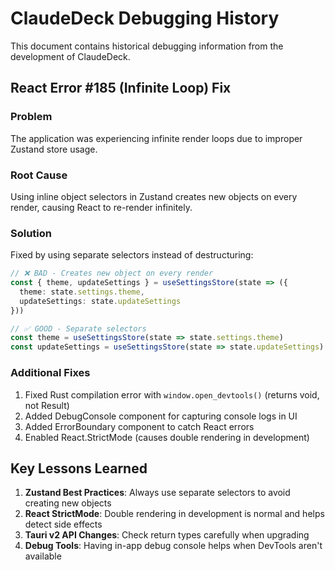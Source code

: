 # ClaudeDeck Debugging History

This document contains historical debugging information from the development of ClaudeDeck.

## React Error #185 (Infinite Loop) Fix

### Problem
The application was experiencing infinite render loops due to improper Zustand store usage.

### Root Cause
Using inline object selectors in Zustand creates new objects on every render, causing React to re-render infinitely.

### Solution
Fixed by using separate selectors instead of destructuring:

```typescript
// ❌ BAD - Creates new object on every render
const { theme, updateSettings } = useSettingsStore(state => ({
  theme: state.settings.theme,
  updateSettings: state.updateSettings
}))

// ✅ GOOD - Separate selectors
const theme = useSettingsStore(state => state.settings.theme)
const updateSettings = useSettingsStore(state => state.updateSettings)
```

### Additional Fixes
1. Fixed Rust compilation error with `window.open_devtools()` (returns void, not Result)
2. Added DebugConsole component for capturing console logs in UI
3. Added ErrorBoundary component to catch React errors
4. Enabled React.StrictMode (causes double rendering in development)

## Key Lessons Learned

1. **Zustand Best Practices**: Always use separate selectors to avoid creating new objects
2. **React StrictMode**: Double rendering in development is normal and helps detect side effects
3. **Tauri v2 API Changes**: Check return types carefully when upgrading
4. **Debug Tools**: Having in-app debug console helps when DevTools aren't available
